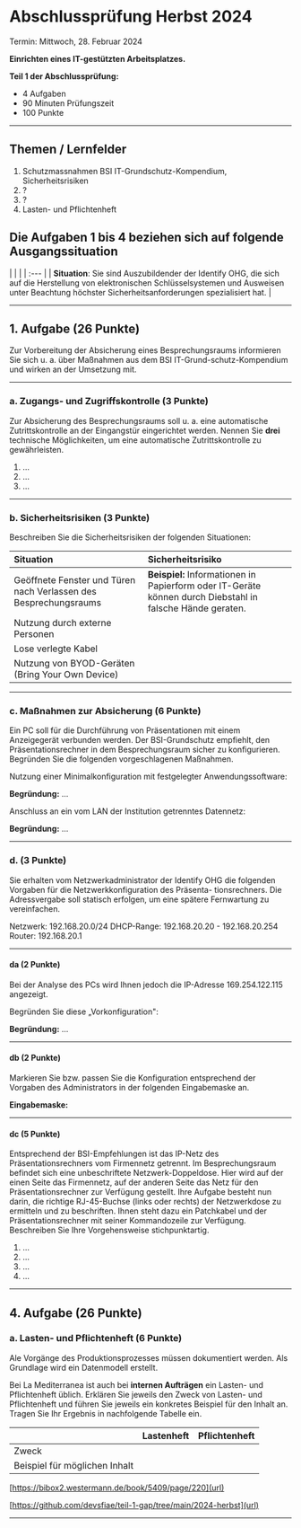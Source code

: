 # Abschlussprüfung Herbst 2024

Termin: Mittwoch, 28. Februar 2024

__Einrichten eines IT-gestützten Arbeitsplatzes.__

__Teil 1 der Abschlussprüfung:__

- 4 Aufgaben
- 90 Minuten Prüfungszeit
- 100 Punkte

---

## Themen / Lernfelder

1. Schutzmassnahmen BSI IT-Grundschutz-Kompendium, Sicherheitsrisiken
2. ?
3. ?
4. Lasten- und Pflichtenheft

## Die Aufgaben 1 bis 4 beziehen sich auf folgende Ausgangssituation

| | |
| :--- |
| __Situation__:  Sie sind Auszubildender der Identify OHG, die sich auf die Herstellung von elektronischen Schlüsselsystemen und Ausweisen unter Beachtung höchster Sicherheitsanforderungen spezialisiert hat. |

---

## 1. Aufgabe (26 Punkte)

Zur Vorbereitung der Absicherung eines Besprechungsraums informieren Sie sich u. a. über Maßnahmen aus dem BSI IT-Grund-schutz-Kompendium und wirken an der Umsetzung mit.

---

### a. Zugangs- und Zugriffskontrolle (3 Punkte)

Zur Absicherung des Besprechungsraums soll u. a. eine automatische Zutrittskontrolle an der Eingangstür eingerichtet werden.
Nennen Sie __drei__ technische Möglichkeiten, um eine automatische Zutrittskontrolle zu gewährleisten.

1. ...
2. ...
3. ...

---

### b. Sicherheitsrisiken (3 Punkte)

Beschreiben Sie die Sicherheitsrisiken der folgenden Situationen:

| Situation | Sicherheitsrisiko |
| :--- | :--- |
| Geöffnete Fenster und Türen nach Verlassen des Besprechungsraums | __Beispiel:__ Informationen in Papierform oder IT-Geräte können durch Diebstahl in falsche Hände geraten. |
| Nutzung durch externe Personen | |
| Lose verlegte Kabel | |
| Nutzung von BYOD-Geräten (Bring Your Own Device) | |

---

### c. Maßnahmen zur Absicherung (6 Punkte)

Ein PC soll für die Durchführung von Präsentationen mit einem Anzeigegerät verbunden werden. Der BSI-Grundschutz empfiehlt, den Präsentationsrechner in dem Besprechungsraum sicher zu konfigurieren.
Begründen Sie die folgenden vorgeschlagenen Maßnahmen.

Nutzung einer Minimalkonfiguration mit festgelegter Anwendungssoftware:

__Begründung:__ ...

Anschluss an ein vom LAN der Institution getrenntes Datennetz:

__Begründung:__ ...

---

### d. (3 Punkte)

Sie erhalten vom Netzwerkadministrator der Identify OHG die folgenden Vorgaben für die Netzwerkkonfiguration des Präsenta-
tionsrechners. Die Adressvergabe soll statisch erfolgen, um eine spätere Fernwartung zu vereinfachen.

Netzwerk: 192.168.20.0/24
DHCP-Range: 192.168.20.20 - 192.168.20.254
Router: 192.168.20.1

---

#### da (2 Punkte)

Bei der Analyse des PCs wird Ihnen jedoch die IP-Adresse 169.254.122.115 angezeigt.

Begründen Sie diese „Vorkonfiguration":

__Begründung:__ ...

---

#### db (2 Punkte)

Markieren Sie bzw. passen Sie die Konfiguration entsprechend der Vorgaben des Administrators in der folgenden Eingabemaske an.

__Eingabemaske:__

---

#### dc (5 Punkte)

Entsprechend der BSI-Empfehlungen ist das IP-Netz des Präsentationsrechners vom Firmennetz getrennt. Im Besprechungsraum befindet sich eine unbeschriftete Netzwerk-Doppeldose. Hier wird auf der einen Seite das Firmennetz, auf der anderen Seite das Netz für den Präsentationsrechner zur Verfügung gestellt. Ihre Aufgabe besteht nun darin, die richtige RJ-45-Buchse (links oder rechts) der Netzwerkdose zu ermitteln und zu beschriften. Ihnen steht dazu ein Patchkabel und der Präsentationsrechner mit seiner Kommandozeile zur Verfügung. Beschreiben Sie Ihre Vorgehensweise stichpunktartig.

1. ...
2. ...
3. ...
4. ...

---



## 4. Aufgabe (26 Punkte)

### a. Lasten- und Pflichtenheft (6 Punkte)

Ale Vorgänge des Produktionsprozesses müssen dokumentiert werden. Als Grundlage wird ein Datenmodell erstellt.

Bei La Mediterranea ist auch bei __internen Aufträgen__ ein Lasten- und Pflichtenheft üblich. Erklären Sie jeweils den Zweck von Lasten- und Pflichtenheft und führen Sie jeweils ein konkretes Beispiel für den Inhalt an. Tragen Sie Ihr Ergebnis in nachfolgende Tabelle ein.

| | Lastenheft | Pflichtenheft |
| :--- | :--- | :--- |
| Zweck | | |
| Beispiel für möglichen Inhalt | | |

[https://bibox2.westermann.de/book/5409/page/220](url)

[https://github.com/devsfiae/teil-1-gap/tree/main/2024-herbst](url)

---


